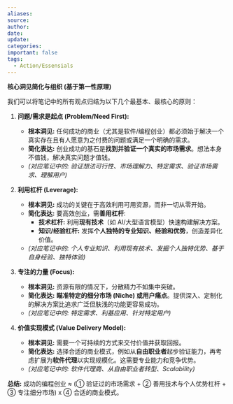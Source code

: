 ```yaml
---
aliases: 
source: 
author: 
date: 
update: 
categories: 
important: false
tags:
  - Action/Essensials
---
```



**核心洞见简化与组织 (基于第一性原理)**

我们可以将笔记中的所有观点归结为以下几个最基本、最核心的原则：

1.  **问题/需求是起点 (Problem/Need First):**
    *   **根本洞见:** 任何成功的商业（尤其是软件/编程创业）都必须始于解决一个真实存在且有人愿意为之付费的问题或满足一个明确的需求。
    *   **简化表达:** 创业成功的基石是**找到并验证一个真实的市场需求**。想法本身不值钱，解决真实问题才值钱。
    *   *(对应笔记中的: 验证想法可行性、市场理解力、特定需求、验证市场需求、理解用户)*

2.  **利用杠杆 (Leverage):**
    *   **根本洞见:** 成功的关键在于高效利用可用资源，而非一切从零开始。
    *   **简化表达:** 要高效创业，需**善用杠杆**:
        *   **技术杠杆:** 利用**现有技术**（如 AI/大型语言模型）快速构建解决方案。
        *   **知识/经验杠杆:** 发挥**个人独特的专业知识、经验和优势**，创造差异化价值。
    *   *(对应笔记中的: 个人专业知识、利用现有技术、发掘个人独特优势、基于自身经验、独特体验)*

3.  **专注的力量 (Focus):**
    *   **根本洞见:** 资源有限的情况下，分散精力不如集中突破。
    *   **简化表达:** **瞄准特定的细分市场 (Niche) 或用户痛点**。提供深入、定制化的解决方案比追求广泛但肤浅的功能更容易成功。
    *   *(对应笔记中的: 特定需求、利基应用、针对特定用户)*

4.  **价值实现模式 (Value Delivery Model):**
    *   **根本洞见:** 需要一个可持续的方式来交付价值并获取回报。
    *   **简化表达:** 选择合适的商业模式，例如从**自由职业者**起步验证能力，再考虑扩展为**软件代理**以实现规模化。这需要专业能力和竞争优势。
    *   *(对应笔记中的: 软件代理商、从自由职业者转型、Scalability)*

**总结:** 成功的编程创业 ≈ (① 验证过的市场需求 + ② 善用技术与个人优势杠杆 + ③ 专注细分市场) x ④ 合适的商业模式。

